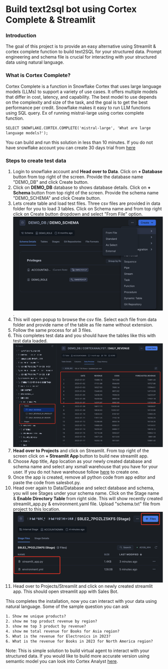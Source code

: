 # Build text2sql bot using Cortex Complete & Streamlit
### Introduction
The goal of this project is to provide an easy alternative using Streamlit & cortex complete function to build text2SQL for your structured data. Prompt engineering and schema file is crucial for interacting with your structured data using natural language.

### What is Cortex Complete?
Cortex Complete is a function in Snowflake Cortex that uses large language models (LLMs) to support a variety of use cases. It offers multiple models that differ in cost, latency, and capability. The best model to use depends on the complexity and size of the task, and the goal is to get the best performance per credit. Snowflake makes it easy to run LLM functions using SQL query. Ex of running mistral-large using cortex complete function. 
```
SELECT SNOWFLAKE.CORTEX.COMPLETE('mistral-large', 'What are large language models?');
```
You can build and run this solution in less than 10 minutes. If you do not have snowflake account you can create 30 days trial from [here](https://signup.snowflake.com/?utm_source=google&utm_medium=paidsearch&utm_campaign=na-us-en-brand-datawarehouse-phrase&utm_content=go-rsa-evg-ss-free-trial&utm_term=c-g-snowflake%20data%20warehousing-p&_bt=586482103656&_bk=snowflake%20data%20warehousing&_bm=p&_bn=g&_bg=136172945468&gclsrc=aw.ds&gad_source=1&gclid=CjwKCAjwufq2BhAmEiwAnZqw8oBQyJbY3XqegFk4xZjwsWl8MgoQcqBv-M80FMnFm2InebyAcdFITxoCas0QAvD_BwE)
### Steps to create test data
1. Login to snowflake account and <b>Head over to Data</b>. Click on <b>+ Database</b> button from top right of the screen. Provide the database name "DEMO_DB" and click Create button.
2. Click on <b>DEMO_DB</b> database to shows database details. Click on <b>+ Schema </b> button from top right of the screen. Provide the schema name "DEMO_SCHEMA" and click Create button.
3. Lets create table and load test files. Three csv files are provided in data folder for you to load 3 tables. Click on Schema name and from top right click on Create button dropdown and select "From File" option. ![create table from file](image.png).
4. This will open popup to browse the csv file. Select each file from data folder and provide name of the table as file name without extension.
5. Follow the same process for all 3 files.
6. This completes test data and you should have the tables like this with test data loaded.![alt text](image-1.png)
7. <b>Head over to Projects</b> and click on Streamlit. From top right of the screen click on <b>+ Streamlit App </b> button to build new streamlit app. 
8. Choose App title, App location as your newly created database and schema name and select any xsmall warehouse that you have for your user. If you do not have warehouse follow [here](https://docs.snowflake.com/en/user-guide/warehouses-tasks) to create one. 
9. Once the app is created, remove all python code from app editor and paste the code from salesbot.py.
10. Head over again to Data/Database and select database and schema, you will see Stages under your schema name. Click on the Stage name & <b>Enable Directory Table </b> from right side. This will show recently created streamlit_app.py & environment.yaml file. Upload "schema.txt" file from project to this location.![alt text](image-2.png)
11. Head over to Projects/Streamlit and click on newly created streamlit app. This should open streamlit app with Sales Bot.

This completes the installation, now you can interact with your data using natural language. Some of the sample question you can ask

```
1. Show me unique products?
2. show me top product revenue by region?
3. show me top 3 product by revenue?
4. show me total revenue for Books for Asia region?
5. What is the revenue for Electronics in 2023?
6. What is the revenue for Books in 2023 for North America region?
```

Note: This is simple solution to build virtual agent to interact with your structured data. If you would like to build more accurate version using semantic model you can look into Cortex Analyst [here](https://quickstarts.snowflake.com/guide/getting_started_with_cortex_analyst/index.html#0).